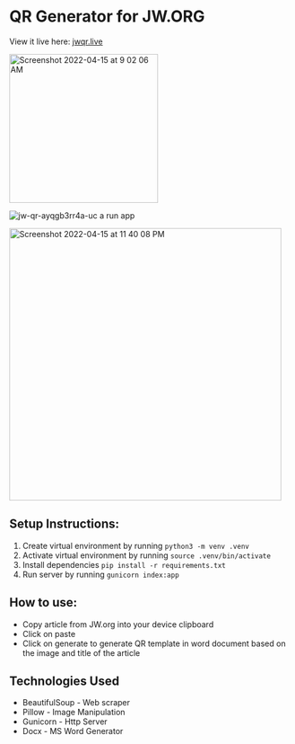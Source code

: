 # QR Generator for JW.ORG

View it live here: [jwqr.live](https://jwqr.live)

<img width="265" alt="Screenshot 2022-04-15 at 9 02 06 AM" src="https://user-images.githubusercontent.com/40650158/163501529-34d57f4b-d641-40c7-9d9d-6b4fd6f8890b.png">

![jw-qr-ayqgb3rr4a-uc a run app](https://user-images.githubusercontent.com/40650158/163501990-a45af048-6dad-409d-a0d4-41b0a11da874.jpeg)

<img width="485" alt="Screenshot 2022-04-15 at 11 40 08 PM" src="https://user-images.githubusercontent.com/40650158/163591059-79740754-0385-40b3-9f3e-1f3a727faefc.png">

## Setup Instructions:

   1. Create virtual environment by running `python3 -m venv .venv`
   2. Activate virtual environment by running `source .venv/bin/activate`
   3. Install dependencies `pip install -r requirements.txt`
   4. Run server by running `gunicorn index:app`

## How to use:

   - Copy article from JW.org into your device clipboard
   - Click on paste
   - Click on generate to generate QR template in word document based on the image and title of the article

## Technologies Used

   - BeautifulSoup - Web scraper
   - Pillow - Image Manipulation
   - Gunicorn - Http Server
   - Docx - MS Word Generator 
